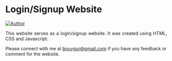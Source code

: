 # <a>Login/Signup Website</a>

[![Author](https://img.shields.io/badge/Author-Busra%20Uygur%20Barut-blue.svg)](https://www.linkedin.com/in/busra-uygur-barut-674b5723b/)

 <p align="justify">This website serves as a login/signup website. It was created using HTML, CSS and Javascript.</p>

Please connect with me at bnuygur@gmail.com if you have any feedback or comment for the website.
